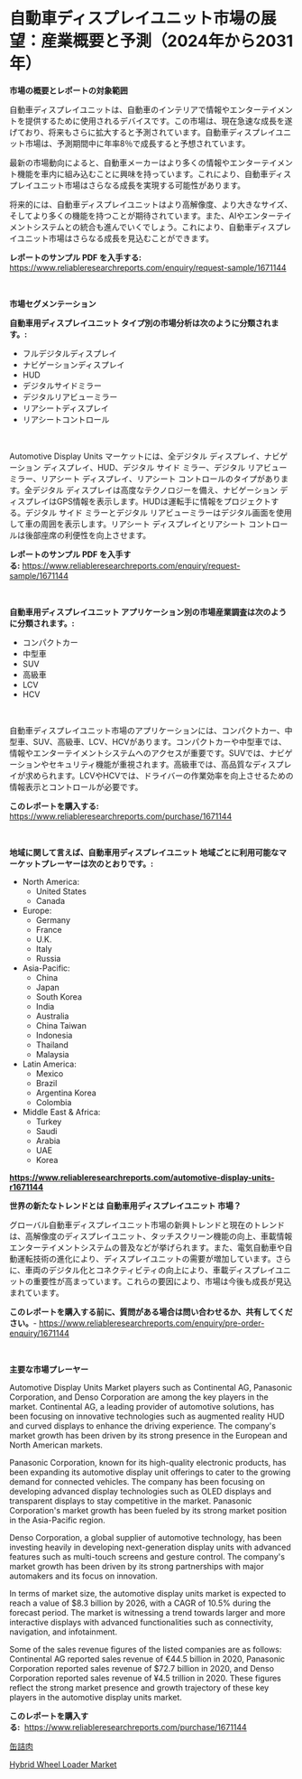 <p><h1>自動車ディスプレイユニット市場の展望：産業概要と予測（2024年から2031年）</h1></p><p><strong>市場の概要とレポートの対象範囲</strong></p>
<p><p>自動車ディスプレイユニットは、自動車のインテリアで情報やエンターテイメントを提供するために使用されるデバイスです。この市場は、現在急速な成長を遂げており、将来もさらに拡大すると予測されています。自動車ディスプレイユニット市場は、予測期間中に年率8％で成長すると予想されています。</p><p>最新の市場動向によると、自動車メーカーはより多くの情報やエンターテイメント機能を車内に組み込むことに興味を持っています。これにより、自動車ディスプレイユニット市場はさらなる成長を実現する可能性があります。</p><p>将来的には、自動車ディスプレイユニットはより高解像度、より大きなサイズ、そしてより多くの機能を持つことが期待されています。また、AIやエンターテイメントシステムとの統合も進んでいくでしょう。これにより、自動車ディスプレイユニット市場はさらなる成長を見込むことができます。</p></p>
<p><strong>レポートのサンプル PDF を入手する:</strong> <a href="https://www.reliableresearchreports.com/enquiry/request-sample/1671144">https://www.reliableresearchreports.com/enquiry/request-sample/1671144</a></p>
<p>&nbsp;</p>
<p><strong>市場セグメンテーション</strong></p>
<p><strong>自動車用ディスプレイユニット タイプ別の市場分析は次のように分類されます。:</strong></p>
<p><ul><li>フルデジタルディスプレイ</li><li>ナビゲーションディスプレイ</li><li>HUD</li><li>デジタルサイドミラー</li><li>デジタルリアビューミラー</li><li>リアシートディスプレイ</li><li>リアシートコントロール</li></ul></p>
<p>&nbsp;</p>
<p><p>Automotive Display Units マーケットには、全デジタル ディスプレイ、ナビゲーション ディスプレイ、HUD、デジタル サイド ミラー、デジタル リアビューミラー、リアシート ディスプレイ、リアシート コントロールのタイプがあります。全デジタル ディスプレイは高度なテクノロジーを備え、ナビゲーション ディスプレイはGPS情報を表示します。HUDは運転手に情報をプロジェクトする。デジタル サイド ミラーとデジタル リアビューミラーはデジタル画面を使用して車の周囲を表示します。リアシート ディスプレイとリアシート コントロールは後部座席の利便性を向上させます。</p></p>
<p><strong>レポートのサンプル PDF を入手する:</strong>&nbsp;<a href="https://www.reliableresearchreports.com/enquiry/request-sample/1671144">https://www.reliableresearchreports.com/enquiry/request-sample/1671144</a></p>
<p>&nbsp;</p>
<p><strong> 自動車用ディスプレイユニット アプリケーション別の市場産業調査は次のように分類されます。:</strong></p>
<p><ul><li>コンパクトカー</li><li>中型車</li><li>SUV</li><li>高級車</li><li>LCV</li><li>HCV</li></ul></p>
<p>&nbsp;</p>
<p><p>自動車ディスプレイユニット市場のアプリケーションには、コンパクトカー、中型車、SUV、高級車、LCV、HCVがあります。コンパクトカーや中型車では、情報やエンターテイメントシステムへのアクセスが重要です。SUVでは、ナビゲーションやセキュリティ機能が重視されます。高級車では、高品質なディスプレイが求められます。LCVやHCVでは、ドライバーの作業効率を向上させるための情報表示とコントロールが必要です。</p></p>
<p><strong>このレポートを購入する:</strong>&nbsp; <a href="https://www.reliableresearchreports.com/purchase/1671144">https://www.reliableresearchreports.com/purchase/1671144</a></p>
<p>&nbsp;</p>
<p><strong>地域に関して言えば、自動車用ディスプレイユニット 地域ごとに利用可能なマーケットプレーヤーは次のとおりです。:</strong></p>
<p><ul>
    <li>
        North America:
        <ul>
            <li>United States</li>
            <li>Canada</li>
        </ul>
    </li>
    <li>
        Europe:
        <ul>
            <li>Germany</li>
            <li>France</li>
            <li>U.K.</li>
            <li>Italy</li>
            <li>Russia</li>
        </ul>
    </li>
    <li>
        Asia-Pacific:
        <ul>
            <li>China</li>
            <li>Japan</li>
            <li>South Korea</li>
            <li>India</li>
            <li>Australia</li>
            <li>China Taiwan</li>
            <li>Indonesia</li>
            <li>Thailand</li>
            <li>Malaysia</li>
        </ul>
    </li>
    <li>
        Latin America:
        <ul>
            <li>Mexico</li>
            <li>Brazil</li>
            <li>Argentina Korea</li>
            <li>Colombia</li>
        </ul>
    </li>
    <li>
        Middle East & Africa:
        <ul>
            <li>Turkey</li>
            <li>Saudi</li>
            <li>Arabia</li>
            <li>UAE</li>
            <li>Korea</li>
        </ul>
    </li>
    </ul></p>
<p><strong><a href="https://www.reliableresearchreports.com/automotive-display-units-r1671144">https://www.reliableresearchreports.com/automotive-display-units-r1671144</a></strong>&nbsp;</p>
<p><strong>世界の新たなトレンドとは 自動車用ディスプレイユニット 市場？</strong></p>
<p><p>グローバル自動車ディスプレイユニット市場の新興トレンドと現在のトレンドは、高解像度のディスプレイユニット、タッチスクリーン機能の向上、車載情報エンターテイメントシステムの普及などが挙げられます。また、電気自動車や自動運転技術の進化により、ディスプレイユニットの需要が増加しています。さらに、車両のデジタル化とコネクティビティの向上により、車載ディスプレイユニットの重要性が高まっています。これらの要因により、市場は今後も成長が見込まれています。</p></p>
<p><strong>このレポートを購入する前に、質問がある場合は問い合わせるか、共有してください。</strong>- <a href="https://www.reliableresearchreports.com/enquiry/pre-order-enquiry/1671144">https://www.reliableresearchreports.com/enquiry/pre-order-enquiry/1671144</a></p>
<p>&nbsp;</p>
<p><strong>主要な市場プレーヤー</strong></p>
<p><p>Automotive Display Units Market players such as Continental AG, Panasonic Corporation, and Denso Corporation are among the key players in the market. Continental AG, a leading provider of automotive solutions, has been focusing on innovative technologies such as augmented reality HUD and curved displays to enhance the driving experience. The company's market growth has been driven by its strong presence in the European and North American markets.</p><p>Panasonic Corporation, known for its high-quality electronic products, has been expanding its automotive display unit offerings to cater to the growing demand for connected vehicles. The company has been focusing on developing advanced display technologies such as OLED displays and transparent displays to stay competitive in the market. Panasonic Corporation's market growth has been fueled by its strong market position in the Asia-Pacific region.</p><p>Denso Corporation, a global supplier of automotive technology, has been investing heavily in developing next-generation display units with advanced features such as multi-touch screens and gesture control. The company's market growth has been driven by its strong partnerships with major automakers and its focus on innovation.</p><p>In terms of market size, the automotive display units market is expected to reach a value of $8.3 billion by 2026, with a CAGR of 10.5% during the forecast period. The market is witnessing a trend towards larger and more interactive displays with advanced functionalities such as connectivity, navigation, and infotainment.</p><p>Some of the sales revenue figures of the listed companies are as follows: Continental AG reported sales revenue of €44.5 billion in 2020, Panasonic Corporation reported sales revenue of $72.7 billion in 2020, and Denso Corporation reported sales revenue of ¥4.5 trillion in 2020. These figures reflect the strong market presence and growth trajectory of these key players in the automotive display units market.</p></p>
<p><strong>このレポートを購入する:</strong>&nbsp;&nbsp;<a href="https://www.reliableresearchreports.com/purchase/1671144">https://www.reliableresearchreports.com/purchase/1671144</a></p>
<p><p><a href="https://github.com/one-cool-chick/Market-Research-Report-List-1/blob/main/573563627995.md">缶詰肉</a></p><p><a href="https://github.com/dimitrishawkinswaynenp91rgz/Market-Research-Report-List-2/blob/main/hybrid-wheel-loader-market.md">Hybrid Wheel Loader Market</a></p></p>